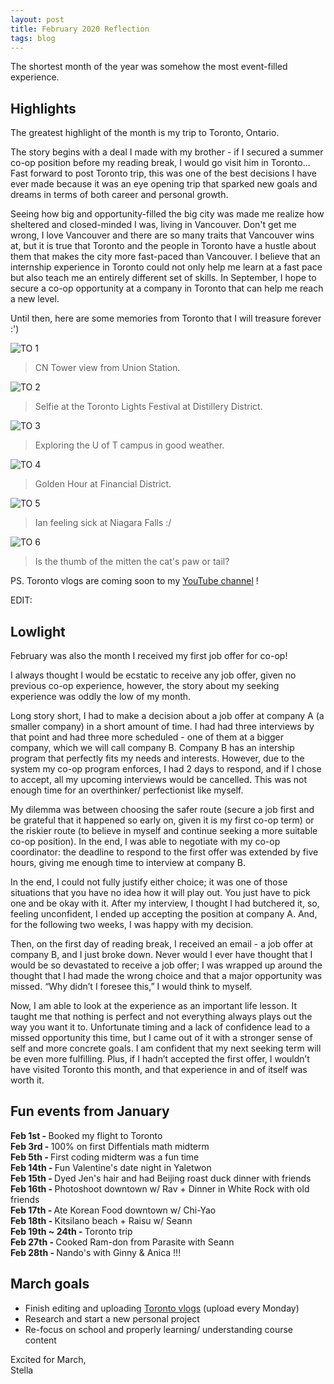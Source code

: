 ```yaml
---
layout: post
title: February 2020 Reflection
tags: blog
---
```


The shortest month of the year was somehow the most event-filled experience. 


## Highlights
The greatest highlight of the month is my trip to Toronto, Ontario. 

The story begins with a deal I made with my brother - if I secured a summer co-op position before my reading break, I would go visit him in Toronto... Fast forward to post Toronto trip, this was one of the best decisions I have ever made because it was an eye opening trip that sparked new goals and dreams in terms of both career and personal growth. 

Seeing how big and opportunity-filled the big city was made me realize how sheltered and closed-minded I was, living in Vancouver. Don't get me wrong, I love Vancouver and there are so many traits that Vancouver wins at, but it is true that Toronto and the people in Toronto have a hustle about them that makes the city more fast-paced than Vancouver. I believe that an internship experience in Toronto could not only help me learn at a fast pace but also teach me an entirely different set of skills. In September, I hope to secure a co-op opportunity at a company in Toronto that can help me reach a new level. 

Until then, here are some memories from Toronto that I will treasure forever :')

![TO 1](https://github.com/stellaw1/stellaw1.github.io/blob/master/images/blog/TO1.JPG?raw=true)
> CN Tower view from Union Station. 

![TO 2](https://github.com/stellaw1/stellaw1.github.io/blob/master/images/blog/TO2.JPG?raw=true)
> Selfie at the Toronto Lights Festival at Distillery District. 

![TO 3](https://github.com/stellaw1/stellaw1.github.io/blob/master/images/blog/TO3.JPG?raw=true)
> Exploring the U of T campus in good weather. 

![TO 4](https://github.com/stellaw1/stellaw1.github.io/blob/master/images/blog/TO4.JPG?raw=true)
> Golden Hour at Financial District. 

![TO 5](https://github.com/stellaw1/stellaw1.github.io/blob/master/images/blog/TO5.JPG?raw=true)
> Ian feeling sick at Niagara Falls :/

![TO 6](https://github.com/stellaw1/stellaw1.github.io/blob/master/images/blog/TO6.JPG?raw=true)
> Is the thumb of the mitten the cat's paw or tail? 


PS. Toronto vlogs are coming soon to my [YouTube channel](https://www.youtube.com/playlist?list=PLJ0YdHDWAKOk8-cKMv1Z7F0lIy_wrY79H) !

EDIT: 


## Lowlight
February was also the month I received my first job offer for co-op! 

I always thought I would be ecstatic to receive any job offer, given no previous co-op experience, however, the story about my seeking experience was oddly the low of my month.

Long story short, I had to make a decision about a job offer at company A (a smaller company) in a short amount of time. I had had three interviews by that point and had three more scheduled - one of them at a bigger company, which we will call company B. Company B has an intership program that perfectly fits my needs and interests. However, due to the system my co-op program enforces, I had 2 days to respond, and if I chose to accept, all my upcoming interviews would be cancelled. This was not enough time for an overthinker/ perfectionist like myself.

My dilemma was between choosing the safer route (secure a job first and be grateful that it happened so early on, given it is my first co-op term) or the riskier route (to believe in myself and continue seeking a more suitable co-op position). In the end, I was able to negotiate with my co-op coordinator: the deadline to respond to the first offer was extended by five hours, giving me enough time to interview at company B. 

In the end, I could not fully justify either choice; it was one of those situations that you have no idea how it will play out. You just have to pick one and be okay with it. After my interview, I thought I had butchered it, so, feeling unconfident, I ended up accepting the position at company A. And, for the following two weeks, I was happy with my decision.

Then, on the first day of reading break, I received an email - a job offer at company B, and I just broke down. Never would I ever have thought that I would be so devastated to receive a job offer; I was wrapped up around the thought that I had made the wrong choice and that a major opportunity was missed. “Why didn’t I foresee this,” I would think to myself.

Now, I am able to look at the experience as an important life lesson. It taught me that nothing is perfect and not everything always plays out the way you want it to. Unfortunate timing and a lack of confidence lead to a missed opportunity this time, but I came out of it with a stronger sense of self and more concrete goals. I am confident that my next seeking term will be even more fulfilling. Plus, if I hadn’t accepted the first offer, I wouldn’t have visited Toronto this month, and that experience in and of itself was worth it.


## Fun events from January 
<b>Feb 1st - </b> Booked my flight to Toronto<br>
<b>Feb 3rd - </b> 100% on first Diffentials math midterm <br>
<b>Feb 5th - </b> First coding midterm was a fun time<br>
<b>Feb 14th - </b> Fun Valentine's date night in Yaletwon<br>
<b>Feb 15th - </b> Dyed Jen's hair and had Beijing roast duck dinner with friends <br>
<b>Feb 16th - </b> Photoshoot downtown w/ Rav + Dinner in White Rock with old friends<br>
<b>Feb 17th - </b> Ate Korean Food downtown w/ Chi-Yao<br>
<b>Feb 18th - </b> Kitsilano beach + Raisu w/ Seann<br>
<b>Feb 19th ~ 24th - </b> Toronto trip<br>
<b>Feb 27th - </b> Cooked Ram-don from Parasite with Seann<br>
<b>Feb 28th - </b> Nando's with Ginny & Anica !!!<br>


## March goals
* Finish editing and uploading [Toronto vlogs](https://www.youtube.com/playlist?list=PLJ0YdHDWAKOk8-cKMv1Z7F0lIy_wrY79H) (upload every Monday)
* Research and start a new personal project
* Re-focus on school and properly learning/ understanding course content 


Excited for March, <br>
Stella
